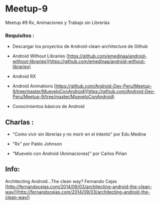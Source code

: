 # Meetup-9
Meetup #9  Rx, Animaciones y Trabajo sin Librerías

### Requisitos :

 - Descargar los proyectos de Android-clean-architecture de Github

  * Android Without Libraries [https://github.com/emedinaa/android-without-libraries](https://github.com/emedinaa/android-without-libraries)
  
  * Android RX
  
  * Android Animations [https://github.com/Android-Dev-Peru/Meetup-9/tree/master/MueveloConAndroid](https://github.com/Android-Dev-Peru/Meetup-9/tree/master/MueveloConAndroid)
  
- Conocimientos básicos de Android

## Charlas :

- "Como vivir sin librerías y no morir en el intento"  por Edu Medina

- "Rx" por Pablo Johnson

- "Muevelo con Android (Animaciones)" por Carlos Piñan

## Info:

Architecting Android…The clean way? Fernando Cejas [http://fernandocejas.com/2014/09/03/architecting-android-the-clean-way/](http://fernandocejas.com/2014/09/03/architecting-android-the-clean-way/)


